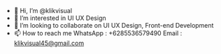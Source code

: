 - 👋 Hi, I’m @klikvisual
- 👀 I’m interested in UI UX Design
- 💞️ I’m looking to collaborate on UI UX Design, Front-end Development
- 📫 How to reach me 
     WhatsApp : +6285536579490
     Email : klikvisual45@gmail.com

<!---
klikvisual/klikvisual is a ✨ special ✨ repository because its `README.md` (this file) appears on your GitHub profile.
You can click the Preview link to take a look at your changes.
--->
